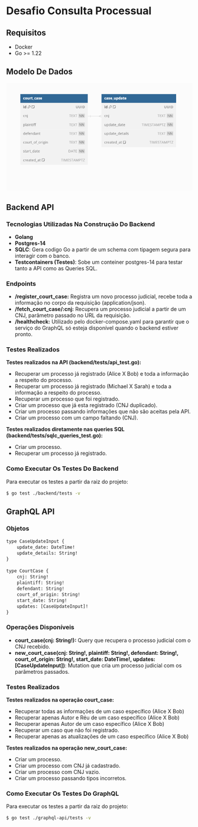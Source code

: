 # Desafio Consulta Processual

## Requisitos

- Docker
- Go >= 1.22

## Modelo De Dados

![database schema](https://github.com/fnacarellidev/challenge-jbr/blob/main/assets/schema.png)

## Backend API

### Tecnologias Utilizadas Na Construção Do Backend

- **Golang**
- **Postgres-14**
- **SQLC**: Gera codigo Go a partir de um schema com tipagem segura para interagir com o banco.
- **Testcontainers (Testes)**: Sobe um conteiner postgres-14 para testar tanto a API como as Queries SQL.

### Endpoints
- **/register_court_case:** Registra um novo processo judicial, recebe toda a informação no corpo da requisição (application/json).
- **/fetch_court_case/:cnj:** Recupera um processo judicial a partir de um CNJ, parâmetro passado no URL da requisição.
- **/healthcheck:** Utilizado pelo docker-compose.yaml para garantir que o serviço do GraphQL só esteja disponível quando o backend estiver pronto.

### Testes Realizados

**Testes realizados na API (backend/tests/api_test.go):**
- Recuperar um processo já registrado (Alice X Bob) e toda a informação a respeito do processo.
- Recuperar um processo já registrado (Michael X Sarah) e toda a informação a respeito do processo.
- Recuperar um processo que foi registrado.
- Criar um processo que já esta registrado (CNJ duplicado).
- Criar um processo passando informações que não são aceitas pela API.
- Criar um processo com um campo faltando (CNJ).

**Testes realizados diretamente nas queries SQL (backend/tests/sqlc_queries_test.go):**
- Criar um processo.
- Recuperar um processo já registrado.

### Como Executar Os Testes Do Backend

Para executar os testes a partir da raiz do projeto:
```bash
$ go test ./backend/tests -v
```

## GraphQL API

### Objetos 
```
type CaseUpdateInput {
    update_date: DateTime!
    update_details: String!
}

type CourtCase {
    cnj: String!
    plaintiff: String!
    defendant: String!
    court_of_origin: String!
    start_date: String!
    updates: [CaseUpdateInput]!
}
```

### Operações Disponíveis
- **court_case(cnj: String!):** Query que recupera o processo judicial com o CNJ recebido.
- **new_court_case(cnj: String!, plaintiff: String!, defendant: String!, court_of_origin: String!, start_date: DateTime!, updates: \[CaseUpdateInput\])**: Mutation que cria um processo judicial com os parâmetros passados.

### Testes Realizados

**Testes realizados na operação court_case:**
- Recuperar todas as informações de um caso específico (Alice X Bob)
- Recuperar apenas Autor e Réu de um caso específico (Alice X Bob)
- Recuperar apenas Autor de um caso específico (Alice X Bob)
- Recuperar um caso que não foi registrado.
- Recuperar apenas as atualizações de um caso específico (Alice X Bob)

**Testes realizados na operação new_court_case:**
- Criar um processo.
- Criar um processo com CNJ já cadastrado.
- Criar um processo com CNJ vazio.
- Criar um processo passando tipos incorretos.

### Como Executar Os Testes Do GraphQL

Para executar os testes a partir da raiz do projeto:
```bash
$ go test ./graphql-api/tests -v
```

